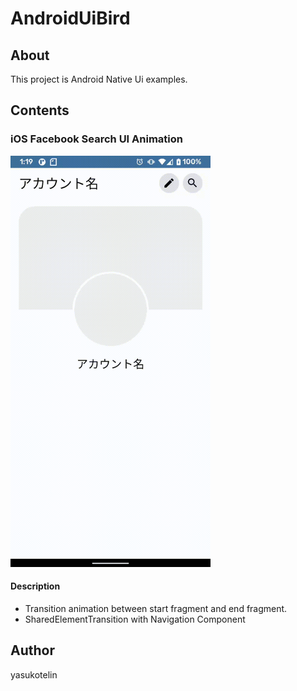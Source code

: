 # AndroidUiBird

## About

This project is Android Native Ui examples.

## Contents

### iOS Facebook Search UI Animation

<img src="./images/facebook_search_ui.gif" with width="320px" />

#### Description

- Transition animation between start fragment and end fragment.
- SharedElementTransition with Navigation Component

## Author

yasukotelin
